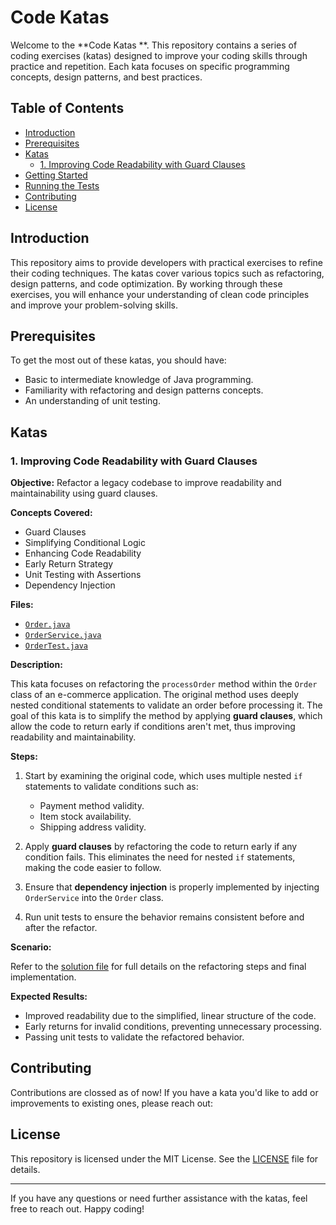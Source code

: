 # Code Katas 

Welcome to the **Code Katas **. This repository contains a series of coding exercises (katas) designed to improve your coding skills through practice and repetition. Each kata focuses on specific programming concepts, design patterns, and best practices.

## Table of Contents

- [Introduction](#introduction)
- [Prerequisites](#prerequisites)
- [Katas](#katas)
  - [1. Improving Code Readability with Guard Clauses](#1-improving-code-readability-with-guard-clauses)
- [Getting Started](#getting-started)
- [Running the Tests](#running-the-tests)
- [Contributing](#contributing)
- [License](#license)

## Introduction

This repository aims to provide developers with practical exercises to refine their coding techniques. The katas cover various topics such as refactoring, design patterns, and code optimization. By working through these exercises, you will enhance your understanding of clean code principles and improve your problem-solving skills.

## Prerequisites

To get the most out of these katas, you should have:

- Basic to intermediate knowledge of Java programming.
- Familiarity with refactoring and design patterns concepts.  
- An understanding of unit testing.

## Katas

### 1. Improving Code Readability with Guard Clauses

**Objective:** Refactor a legacy codebase to improve readability and maintainability using guard clauses.

**Concepts Covered:**

- Guard Clauses
- Simplifying Conditional Logic
- Enhancing Code Readability
- Early Return Strategy
- Unit Testing with Assertions
- Dependency Injection

**Files:**

- [`Order.java`](kata1-guard-clauses/Order.java)
- [`OrderService.java`](kata1-guard-clauses/OrderService.java)
- [`OrderTest.java`](kata1-guard-clauses/OrderTest.java)

**Description:**

This kata focuses on refactoring the `processOrder` method within the `Order` class of an e-commerce application. The original method uses deeply nested conditional statements to validate an order before processing it. The goal of this kata is to simplify the method by applying **guard clauses**, which allow the code to return early if conditions aren't met, thus improving readability and maintainability.

**Steps:**

1. Start by examining the original code, which uses multiple nested `if` statements to validate conditions such as:
   - Payment method validity.
   - Item stock availability.
   - Shipping address validity.

2. Apply **guard clauses** by refactoring the code to return early if any condition fails. This eliminates the need for nested `if` statements, making the code easier to follow.

3. Ensure that **dependency injection** is properly implemented by injecting `OrderService` into the `Order` class.

4. Run unit tests to ensure the behavior remains consistent before and after the refactor.

**Scenario:**

Refer to the [solution file](kata1-guard-clauses/solution.md) for full details on the refactoring steps and final implementation.

**Expected Results:**

- Improved readability due to the simplified, linear structure of the code.
- Early returns for invalid conditions, preventing unnecessary processing.
- Passing unit tests to validate the refactored behavior.

 

## Contributing

Contributions are clossed as of now! If you have a kata you'd like to add or improvements to existing ones, please reach out:


## License

This repository is licensed under the MIT License. See the [LICENSE](LICENSE) file for details.

---

If you have any questions or need further assistance with the katas, feel free to reach out. Happy coding!
